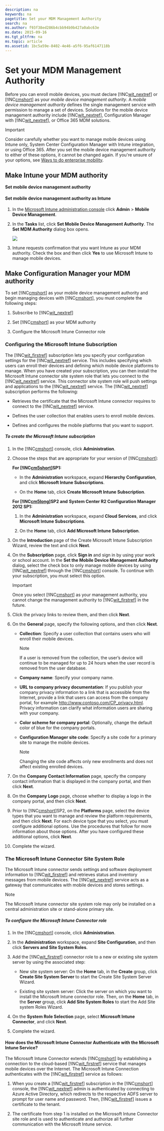 ```yaml
---
description: na
keywords: na
pagetitle: Set your MDM Management Authority
search: na
ms.author: f93f38ed286b4cbb94b9b427a0abc63e
ms.date: 2015-09-16
ms.tgt_pltfrm: na
ms.topic: article
ms.assetid: 1bc5a59e-8402-4e46-a5f6-95af6147118b
---
```

# Set your MDM Management Authority
Before you can enroll mobile devices, you must declare [!INC[wit_nextref](../Token/wit_nextref_md.md)] or [!INC[cmshort](../Token/cmshort_md.md)] as your *mobile device management authority*. A  *mobile device management authority* defines the single management service with permission to manage a set of devices.  Solutions for the mobile device management authority include [!INC[wit_nextref](../Token/wit_nextref_md.md)], Configuration Manager with [!INC[wit_nextref](../Token/wit_nextref_md.md)], or Office 365 MDM solutions.

> [!IMPORTANT]
> Consider carefully whether you want to manage mobile devices using Intune only, System Center Configuration Manager with Intune integration, or using Office 365. After you set the mobile device management authority to either of these options, it cannot be changed again. If you're unsure of your options, see [Ways to do enterprise mobility](../Topic/Ways_to_do_enterprise_mobility.md).

## Make Intune your MDM authority
**Set mobile device management authority**

#### Set mobile device management authority as Intune

1. In the [Microsoft Intune administration console](http://manage.microsoft.com) click **Admin** &gt; **Mobile Device Management**.

2. In the **Tasks** list, click **Set Mobile Device Management Authority**. The **Set MDM Authority** dialog box opens.

   ![](../Image/Intune_MDM_Authority.bmp)

3. Intune requests confirmation that you want Intune as your MDM authority. Check the box and then click **Yes** to use Microsoft Intune to manage mobile devices.

## Make Configuration Manager your MDM authority
To set [!INC[cmshort](../Token/cmshort_md.md)] as your mobile device management authority and begin managing devices with [!INC[cmshort](../Token/cmshort_md.md)], you must complete the following steps:

1. Subscribe to [!INC[wit_nextref](../Token/wit_nextref_md.md)]

2. Set [!INC[cmshort](../Token/cmshort_md.md)] as your MDM authority

3. Configure the Microsoft Intune Connector role

### <a name="bkmk_witsub"></a>Configuring the Microsoft Intune Subscription
The [!INC[wit_firstref](../Token/wit_firstref_md.md)] subscription lets you specify your configuration settings for the [!INC[wit_nextref](../Token/wit_nextref_md.md)] service. This includes specifying which users can enroll their devices and defining which mobile device platforms to manage. When you have created your subscription, you can then install the Microsoft Intune connector site system role that lets you connect to the [!INC[wit_nextref](../Token/wit_nextref_md.md)] service. This connector site system role will push settings and applications to the [!INC[wit_nextref](../Token/wit_nextref_md.md)] service. The [!INC[wit_nextref](../Token/wit_nextref_md.md)] subscription performs the following:

- Retrieves the certificate that the Microsoft Intune connector requires to connect to the [!INC[wit_nextref](../Token/wit_nextref_md.md)] service.

- Defines the user collection that enables users to enroll mobile devices.

- Defines and configures the mobile platforms that you want to support.

##### To create the Microsoft Intune subscription

1. In the [!INC[cmshort](../Token/cmshort_md.md)] console, click **Administration**.

2. Choose the steps that are appropriate for your version of [!INC[cmshort](../Token/cmshort_md.md)]:

   **For [!INC[cm5short](../Token/cm5short_md.md)]SP1:**

   - In the **Administration** workspace, expand **Hierarchy Configuration**, and click **Microsoft Intune Subscriptions**.

   - On the **Home** tab, click **Create Microsoft Intune Subscription**.

   **For [!INC[cm5long](../Token/cm5long_md.md)]SP2 and**
   **System Center R2 Configuration Manager 2012 SP1:**

   1. In the **Administration** workspace, expand **Cloud Services**, and click **Microsoft Intune Subscriptions**.

   2. On the **Home** tab, click **Add Microsoft Intune Subscription**.

3. On the **Introduction** page of the Create Microsoft Intune Subscription Wizard, review the text and click **Next**.

4. On the **Subscription** page, click **Sign in** and sign in by using your work or school account. In the **Set the Mobile Device Management Authority** dialog, select the check box to only manage mobile devices by using [!INC[wit_nextref](../Token/wit_nextref_md.md)] through the [!INC[cmshort](../Token/cmshort_md.md)] console. To continue with your subscription, you must select this option.

   > [!IMPORTANT]
   > Once you select [!INC[cmshort](../Token/cmshort_md.md)] as your management authority, you cannot change the management authority to [!INC[wit_firstref](../Token/wit_firstref_md.md)] in the future.

5. Click the privacy links to review them, and then click **Next**.

6. On the **General** page, specify the following options, and then click **Next**.

   - **Collection**: Specify a user collection that contains users who will enroll their mobile devices.

      > [!NOTE]
      > If a user is removed from the collection, the user’s device will continue to be managed for up to 24 hours when the user record is removed from the user database.

   - **Company name**: Specify your company name.

   - **URL to company privacy documentation**: If you publish your company privacy information to a link that is accessible from the Internet, provide a link that users can access from the company portal, for example http://www.contoso.com/CP_privacy.html. Privacy information can clarify what information users are sharing with your company.

   - **Color scheme for company portal**: Optionally, change the default color of blue for the company portals.

   - **Configuration Manager site code**: Specify a site code for a primary site to manage the mobile devices.

      > [!NOTE]
      > Changing the site code affects only new enrollments and does not affect existing enrolled devices.

7. On the **Company Contact Information** page, specify the company contact information that is displayed in the company portal, and then click **Next**.

8. On the **Company Logo** page, choose whether to display a logo in the company portal, and then click **Next**.

9. Prior to [!INC[cmshort](../Token/cmshort_md.md)]SP2, on the **Platforms** page, select the device types that you want to manage and review the platform requirements, and then click **Next**. For each device type that you select, you must configure additional options. Use the procedures that follow for more information about those options. After you have configured these additional options, click **Next**.

10. Complete the wizard.

### <a name="bkmk_WITconn"></a>The Microsoft Intune Connector Site System Role
The Microsoft Intune connector sends settings and software deployment information to [!INC[wit_firstref](../Token/wit_firstref_md.md)] and retrieves status and inventory messages from mobile devices. The [!INC[wit_nextref](../Token/wit_nextref_md.md)] service acts as a gateway that communicates with mobile devices and stores settings.

> [!NOTE]
> The Microsoft Intune connector site system role may only be installed on a central administration site or stand-alone primary site.

##### To configure the Microsoft Intune Connector role

1. In the [!INC[cmshort](../Token/cmshort_md.md)] console, click **Administration**.

2. In the **Administration** workspace, expand **Site Configuration**, and then click **Servers and Site System Roles**.

3. Add the [!INC[wit_firstref](../Token/wit_firstref_md.md)] connector role to a new or existing site system server by using the associated step:

   - New site system server: On the **Home** tab, in the **Create** group, click **Create Site System Server** to start the Create Site System Server Wizard.

   - Existing site system server: Click the server on which you want to install the Microsoft Intune connector role. Then, on the **Home** tab, in the **Server** group, click **Add Site System Roles** to start the Add Site system Roles Wizard.

4. On the **System Role Selection** page, select **Microsoft Intune Connector**, and click **Next**.

5. Complete the wizard.

#### How does the Microsoft Intune Connector Authenticate with the Microsoft Intune Service?
The Microsoft Intune Connector extends [!INC[cmshort](../Token/cmshort_md.md)] by establishing a connection to the cloud-based [!INC[wit_firstref](../Token/wit_firstref_md.md)] service that manages mobile devices over the Internet. The Microsoft Intune Connection authenticates with the [!INC[wit_firstref](../Token/wit_firstref_md.md)] service as follows:

1. When you create a [!INC[wit_firstref](../Token/wit_firstref_md.md)] subscription in the [!INC[cmshort](../Token/cmshort_md.md)] console, the [!INC[wit_nextref](../Token/wit_nextref_md.md)] admin is authenticated by connecting to Azure Active Directory, which redirects to the respective ADFS server to prompt for user name and password. Then, [!INC[wit_firstref](../Token/wit_firstref_md.md)] issues a certificate to the tenant.

2. The certificate from step 1 is installed on the Microsoft Intune Connector site role and is used to authenticate and authorize all further communication with the Microsoft Intune service.

